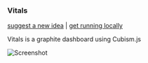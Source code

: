 ### Vitals ###

[suggest a new idea](https://github.com/akshatpradhan/vitals/issues) |
[get running locally](https://github.com/akshatpradhan/vitals/wiki)

Vitals is a graphite dashboard using Cubism.js

![Screenshot](https://raw.github.com/akshatpradhan/vitals/master/vitals.png)
